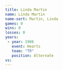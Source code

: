 ```yaml
---
title: Linda Martin
name: Linda Martin
name-sort: Martin, Linda
games: 0
wins: 0
losses: 0
years:
 - year: 1986
   event: Hearts
   team: "TR"
   position: Alternate
vs:
---
```

